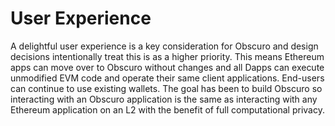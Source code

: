 # User Experience 

A delightful user experience is a key consideration for Obscuro and design decisions intentionally treat this is as a higher priority. This means Ethereum apps can move over to Obscuro without changes and all Dapps can execute unmodified EVM code and operate their same client applications. End-users can continue to use existing wallets. The goal has been to build Obscuro so interacting with an Obscuro application is the same as interacting with any Ethereum application on an L2 with the benefit of full computational privacy. 
